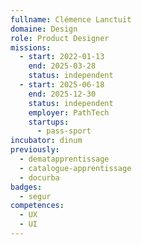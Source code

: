```yaml
---
fullname: Clémence Lanctuit
domaine: Design
role: Product Designer
missions:
  - start: 2022-01-13
    end: 2025-03-28
    status: independent
  - start: 2025-06-18
    end: 2025-12-30
    status: independent
    employer: PathTech
    startups:
      - pass-sport
incubator: dinum
previously:
  - dematapprentissage
  - catalogue-apprentissage
  - docurba
badges:
  - segur
competences:
  - UX
  - UI
---
```

